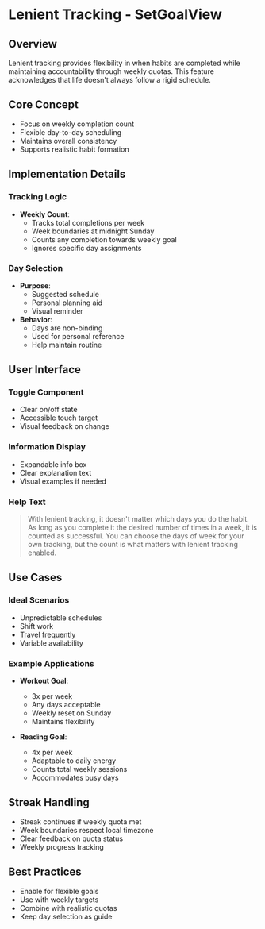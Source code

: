# Lenient Tracking - SetGoalView

## Overview
Lenient tracking provides flexibility in when habits are completed while maintaining accountability through weekly quotas. This feature acknowledges that life doesn't always follow a rigid schedule.

## Core Concept
- Focus on weekly completion count
- Flexible day-to-day scheduling
- Maintains overall consistency
- Supports realistic habit formation

## Implementation Details

### Tracking Logic
- **Weekly Count**:
  - Tracks total completions per week
  - Week boundaries at midnight Sunday
  - Counts any completion towards weekly goal
  - Ignores specific day assignments

### Day Selection
- **Purpose**: 
  - Suggested schedule
  - Personal planning aid
  - Visual reminder
- **Behavior**:
  - Days are non-binding
  - Used for personal reference
  - Help maintain routine

## User Interface

### Toggle Component
- Clear on/off state
- Accessible touch target
- Visual feedback on change

### Information Display
- Expandable info box
- Clear explanation text
- Visual examples if needed

### Help Text
> With lenient tracking, it doesn't matter which days you do the habit.
> As long as you complete it the desired number of times in a week,
> it is counted as successful. You can choose the days of week for your own tracking,
> but the count is what matters with lenient tracking enabled.

## Use Cases

### Ideal Scenarios
- Unpredictable schedules
- Shift work
- Travel frequently
- Variable availability

### Example Applications
- **Workout Goal**:
  - 3x per week
  - Any days acceptable
  - Weekly reset on Sunday
  - Maintains flexibility

- **Reading Goal**:
  - 4x per week
  - Adaptable to daily energy
  - Counts total weekly sessions
  - Accommodates busy days

## Streak Handling
- Streak continues if weekly quota met
- Week boundaries respect local timezone
- Clear feedback on quota status
- Weekly progress tracking

## Best Practices
- Enable for flexible goals
- Use with weekly targets
- Combine with realistic quotas
- Keep day selection as guide 